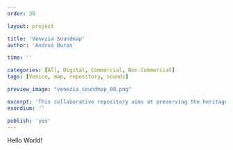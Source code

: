 ```yaml
---
order: 30

layout: project

title: 'Venezia Soundmap'
author: 'Andrea Buran'

time: ''

categories: [All, Digital, Commercial, Non-Commercial]
tags: [Venice, map, repository, sounds]

preview_image: "venezia_soundmap_00.png"

excerpt: 'This collaborative repository aims at preserving the heritage sound of the lagoon of Venice.'
exordium: ''

publish: 'yes'
---
```


Hello World!